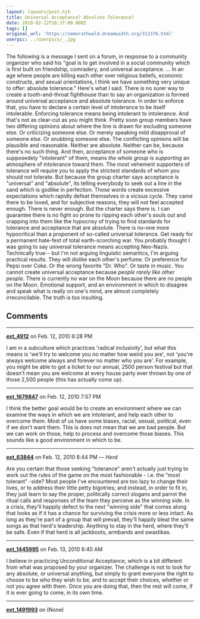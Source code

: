 ```yaml
---
layout: layouts/post.njk
title: Universal Acceptance? Absolute Tolerance?
date: 2010-02-12T16:37:00.000Z
tags: []
original_url: 'https://nemorathwald.dreamwidth.org/312376.html'
userpic: ../userpics/_.jpg
---
```

The following is a message I sent on a forum, in response to a community organizer who said his "goal is to get involved in a social community which is first built on friendship, comradery, and universal acceptance. ... In an age where people are killing each other over religious beliefs, economic constructs, and sexual orientations, I think we have something very unique to offer: absolute tolerance." Here's what I said. There is no surer way to create a tooth-and-throat fighthouse than to say an organization is formed around universal acceptance and absolute tolerance. In order to enforce that, you have to declare a certain level of intolerance to be itself intolerable. Enforcing tolerance means being intolerant to intolerance. And that's not as clear-cut as you might think. Pretty soon group members have two differing opinions about where the line is drawn for excluding someone else. Or criticizing someone else. Or merely speaking mild disapproval of someone else. Or snubbing someone else. The conflicting opinions will be plausible and reasonable. Neither are absolute. Neither can be, because there's no such thing. And then, acceptance of someone who is supposedely "intolerant" of them, means _the whole group_ is _supporting_ an atmosphere of intolerance toward them. The most vehement supporters of tolerance will require you to apply the strictest standards of whom you should not tolerate. But because the group charter says acceptance is "universal" and "absolute", its telling everybody to seek out a line in the sand which is godlike in perfection. Those words create excessive expectations which rapidly defeat themselves in a vicious cycle. They came there to be loved, and for subjective reasons, they will not feel accepted enough. There is never enough. But the charter says there is. I can guarantee there is no fight so prone to ripping each other's souls out and crapping into them like the hypocrisy of trying to find standards for tolerance and acceptance that are absolute. There is no-one more hypocritical than a proponent of so-called universal tolerance. Get ready for a permanent hate-fest of total earth-scorching war. You probably thought I was going to say universal tolerance means accepting Neo-Nazis. Technically true-- but I'm not arguing linguistic semantics, I'm arguing practical results. They will dislike each other's perfume. Or preference for Pepsi over Coke. Or the wrong favorite "Dr. Who". Or taste in music. You cannot create universal acceptance because _people rarely like other people_. There is currently no war on the Moon because there are no people on the Moon. Emotional support, and an environment in which to disagree and speak what is really on one's mind, are almost completely irreconcilable. The truth is too insulting.

## Comments

---

**[ext_4912](https://www.dreamwidth.org/users/ext_4912)** on Feb. 12, 2010 6:28 PM

I am in a subculture which practices 'radical inclusivity', but what this means is 'we'll try to welcome you no matter how weird you are', not 'you're always welcome always and forever no matter who you are'. For example, you might be able to get a ticket to our annual, 2500 person festival but that doesn't mean you are welcome at every house party ever thrown by one of those 2,500 people (this has actually come up).

---

**[ext_1679847](https://www.dreamwidth.org/users/ext_1679847)** on Feb. 12, 2010 7:57 PM

I think the better goal would be to create an environment where we can examine the ways in which we are intolerant, and help each other to overcome them. Most of us have some biases, racial, sexual, political, even if we don't want them. This is does not mean that we are bad people. But we can work on those, help to process and overcome those biases. This sounds like a good environment in which to be.

---

**[ext_63844](https://www.dreamwidth.org/users/ext_63844)** on Feb. 12, 2010 8:44 PM — *Herd*

Are you certain that those seeking "tolerance" aren't actually just trying to work out the rules of the game on the most fashionable - i.e. the "most tolerant" -side? Most people I've encountered are too lazy to change their lives, or to address their little petty bigotries; and instead, in order to fit in, they just learn to say the proper, politically correct slogans and parrot the ritual calls and responses of the team they perceive as the winning side. In a crisis, they'll happily defect to the next "winning side" that comes along that looks as if it has a chance for surviving the crisis more or less intact. As long as they're part of a group that will prevail, they'll happily bleat the same songs as that herd's leadership. Anything to stay in the herd, where they'll be safe. Even if that herd is all jackboots, armbands and swastikas.

---

**[ext_1445995](https://www.dreamwidth.org/users/ext_1445995)** on Feb. 13, 2010 6:40 AM

I believe in practicing Unconditional Acceptance, which is a bit different from what was proposed by your organizer. The challenge is not to look for any absolute, or universal anything, but simply to grant everyone the right to choose to be who they wish to be, and to accept their choices, whether or not you agree with them. Once you are doing that, then the rest will come, if it is ever going to come, in its own time.

---

**[ext_1491993](https://www.dreamwidth.org/users/ext_1491993)** on (None)

